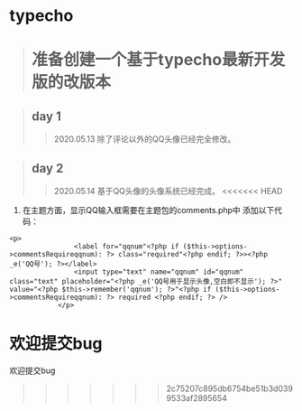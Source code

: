 # typecho

># 准备创建一个基于typecho最新开发版的改版本

> ## day 1
>>2020.05.13
除了评论以外的QQ头像已经完全修改。

>## day 2
>>2020.05.14
基于QQ头像的头像系统已经完成。
<<<<<<< HEAD

1. 在主题方面，显示QQ输入框需要在主题包的comments.php中
添加以下代码：
~~~
<p>
                <label for="qqnum"<?php if ($this->options->commentsRequireqqnum): ?> class="required"<?php endif; ?>><?php _e('QQ号'); ?></label>
                <input type="text" name="qqnum" id="qqnum" class="text" placeholder="<?php _e('QQ号用于显示头像,空白即不显示'); ?>" value="<?php $this->remember('qqnum'); ?>"<?php if ($this->options->commentsRequireqqnum): ?> required <?php endif; ?> />
            </p>
~~~


欢迎提交bug
=======
欢迎提交bug
>>>>>>> 2c75207c895db6754be51b3d0399533af2895654
